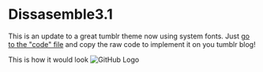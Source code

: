 # Dissasemble3.1
This is an update to a great tumblr theme now using system fonts. Just [go to the "code" file](https://github.com/danilosierrac/Dissasemble3.1/blob/master/code) and copy the raw code to implement it on you tumblr blog!

This is how it would look
![GitHub Logo](https://github.com/danilosierrac/Dissasemble3.1/blob/master/disassemble%203.0.png)
